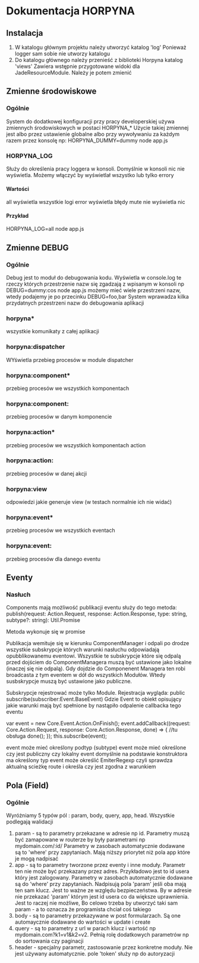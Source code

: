 Dokumentacja HORPYNA
====================

Instalacja
----------
1. W katalogu głównym projektu należy utworzyć katalog 'log'
Ponieważ logger sam sobie nie utworzy katalogu
2. Do katalogu głównego należy przenieść z biblioteki Horpyna katalog 'views'
Zawiera wstępnie przygotowane widoki dla JadeResourceModule. Należy je potem zmienić

Zmienne środowiskowe
--------------------
### Ogólnie
System do dodatkowej konfiguracji przy pracy developerskiej używa zmiennych środowiskowych w postaci HORPYNA_*
Użycie takiej zmiennej jest albo przez ustawienie globalne albo przy wywoływaniu za każdym razem przez konsolę np:
HORPYNA_DUMMY=dummy node app.js
### HORPYNA_LOG
Służy do określenia pracy loggera w konsoli. Domyślnie w konsoli nic nie wyświetla. Możemy włączyć by wyświetlał wszystko lub tylko errory
#### Wartości
all			wyświetla wszystkie logi
error		wyświetla błędy
mute		nie wyświetla nic
#### Przykład
HORPYNA_LOG=all node app.js

Zmienne DEBUG
-------------
### Ogólnie
Debug jest to moduł do debugowania kodu. Wyświetla w console.log te rzeczy których przestrzenie nazw się zgadzają z wpisanym w konsoli
np
DEBUG=dummy:cos node app.js
możemy mieć wiele przestrzeni nazw, wtedy podajemy je po przecinku
DEBUG=foo,bar
System wprawadza kilka przydatnych przestrzeni nazw do debugowania aplikacji
### horpyna*
wszystkie komunikaty z całej aplikacji
### horpyna:dispatcher
WYświetla przebieg procesów w module dispatcher
### horpyna:component*
przebieg procesów we wszystkich komponentach
### horpyna:component:<nazwa komponentu>
przebieg procesów w danym komponencie
### horpyna:action*
przebieg procesów we wszystkich komponentach action
### horpyna:action:<nazwa akcji>
przebieg procesów w danej akcji
### horpyna:view
odpowiedzi jakie generuje view (w testach normalnie ich nie widać)
### horpyna:event*
przebieg procesów we wszystkich eventach
### horpyna:event:<typ eventu>
przebieg procesów dla danego eventu

Eventy
------
### Nasłuch
Components mają możliwość publikacji eventu
służy do tego metoda:
publish(request: Action.Request, response: Action.Response, type: string, subtype?: string): Util.Promise<void>

Metoda wykonuje się w promise

Publikacja wemituje się w kierunku ComponentManager i odpali po drodze wszystkie subskrypcje których warunki nasłuchu
odpowiadają opubblikowanemu eventowi. Wszystkie te subskrypcje które się odpalą przed dojściem do ComponentManagera
muszą być ustawione jako lokalne (inaczej się nie odpalą).
Gdy dojdzie do Componenent Managera ten robi broadcasta z tym eventem w dół do wszystkich Modułów. Wtedy susbskrypcje
muszą być ustawione jako publiczne.

Subskrypcje rejestrować może tylko Module.
Rejestracja wygląda:
public subscribe(subscriber:Event.BaseEvent)
Gdzie Event to obiekt opisujący jakie warunki mają być spełnione by nastąpiło odpalenie callbacka tego eventu

var event = new Core.Event.Action.OnFinish();
event.addCallback((request: Core.Action.Request, response: Core.Action.Response, done) => {
	//tu obsługa
	done();
});
this.subscribe(event);

event może mieć  określony podtyp (subtype)
event może mieć określone czy jest publiczny czy lokalny
event domyślnie na podstawie konstruktora ma określony typ
event może określić EmiterRegexp czyli sprawdza aktualną scieżkę route i określa czy jest zgodna z warunkiem


Pola (Field)
------------
### Ogólnie
Wyróżniamy 5 typów pól : param, body, query, app, head. Wszystkie podlegają walidacji
1. param - są to parametry przekazane w adresie np id. Parametry muszą być zamapowane w routerze by były parametrami
np mydomain.com/:id/
Parametry w zasobach automatycznie dodawane są to 'where' przy zapytaniach. Mają niższy priorytet niż pola app które je mogą nadpisać
2. app - są to parametry tworzone przez eventy i inne moduły. Parametr ten nie może być przekazany przez adres. Przykładowo jest to id usera który jest zalogowany.
Parametry w zasobach automatycznie dodawane są do 'where' przy zapytaniach. Nadpisują pola 'param' jeśli oba mają ten sam klucz.
Jest to ważne ze względu bezpieczeństwa. By w adresie nie przekazać 'param' którym jest id usera co da większe uprawnienia. Jest to raczej nie możliwe, Bo celowo trzeba by utworzyć taki sam param - a to oznacza że programista chciał coś takiego
3. body - są to parametry przekazywane w post formularzach. Są one automaycznie dodawane do wartości w update i create
4. query - są to parametry z url w parach klucz i wartość np mydomain.com?k1=v1&k2=v2. Pełnią rolę dodatkowych parametrów np do sortowania czy paginacji
5. header - specjalny parametr, zastosowanie przez konkretne moduły. Nie jest używany automatycznie. pole 'token' służy np do autoryzacji


